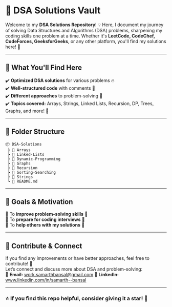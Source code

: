 # 🚀 DSA Solutions Vault

Welcome to my **DSA Solutions Repository**! 💡 Here, I document my journey of solving Data Structures and Algorithms (DSA) problems, sharpening my coding skills one problem at a time. Whether it's **LeetCode, CodeChef, CodeForces, GeeksforGeeks**, or any other platform, you'll find my solutions here! 🎯

---

## 📌 What You'll Find Here
✔️ **Optimized DSA solutions** for various problems 🔥  
✔️ **Well-structured code** with comments 📝  
✔️ **Different approaches** to problem-solving 🤔  
✔️ **Topics covered:** Arrays, Strings, Linked Lists, Recursion, DP, Trees, Graphs, and more! 🌳  

---

## 📂 Folder Structure
```
📦 DSA-Solutions
 ┣ 📂 Arrays
 ┣ 📂 Linked-Lists
 ┣ 📂 Dynamic-Programming
 ┣ 📂 Graphs
 ┣ 📂 Recursion
 ┣ 📂 Sorting-Searching
 ┣ 📂 Strings
 ┗ 📜 README.md
```

---

## 🎯 Goals & Motivation
🔹 To **improve problem-solving skills** 🧠  
🔹 To **prepare for coding interviews** 💼  
🔹 To **help others with my solutions** 🤝  

---

## 📢 Contribute & Connect
If you find any improvements or have better approaches, feel free to contribute! 🚀  
Let’s connect and discuss more about DSA and problem-solving:  
📧 **Email:** work.samarthbansal@gmail.com
💼 **LinkedIn:** www.linkedin.com/in/samarth--bansal

---

### ⭐ If you find this repo helpful, consider giving it a star! 🌟
